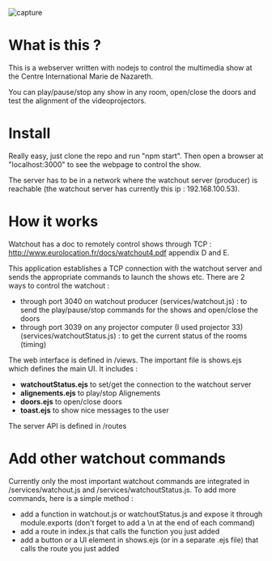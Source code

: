 ![capture](https://uh4ftw.db.files.1drv.com/y4m9qHSk5WjlWzWLdmMuh-r3UDS7O45CzQk9FOmigy4YTtFn8Y_cAkt6NJC83brN76LOsZviBUcMDAQ9_CSnDc7x2ROo6ULS8QmuQ4rNV8Pl7_7db8S3_kJ8jxmeIzKb1vJQylOlb3bbGuOEpLzS3ZFJ_dYxwd5ST29OQIYoVXsHPLueD01wjJb8rexhmpiNzf2dz-HU-C1pPknQ9zarUWCkA?width=385&height=562&cropmode=none)

# What is this ?

This is a webserver written with nodejs to control the multimedia show at the Centre International Marie de Nazareth.

You can play/pause/stop any show in any room, open/close the doors and test the alignment of the videoprojectors.

# Install

Really easy, just clone the repo and run "npm start". Then open a browser at "localhost:3000" to see the webpage to control the show.

The server has to be in a network where the watchout server (producer) is reachable (the watchout server has currently this ip : 192.168.100.53).

# How it works

Watchout has a doc to remotely control shows through TCP : http://www.eurolocation.fr/docs/watchout4.pdf appendix D and E.

This application establishes a TCP connection with the watchout server and sends the appropriate commands to launch the shows etc.
There are 2 ways to control the watchout :
- through port 3040 on watchout producer (services/watchout.js) : to send the play/pause/stop commands for the shows and open/close the doors
- through port 3039 on any projector computer (I used projector 33) (services/watchoutStatus.js) : to get the current status of the rooms (timing)

The web interface is defined in /views. The important file is shows.ejs which defines the main UI. It includes :
- __watchoutStatus.ejs__ to set/get the connection to the watchout server
- __alignements.ejs__ to play/stop Alignements
- __doors.ejs__ to open/close doors
- __toast.ejs__ to show nice messages to the user

The server API is defined in /routes

# Add other watchout commands

Currently only the most important watchout commands are integrated in /services/watchout.js and /services/watchoutStatus.js. To add more commands, here is a simple method :
- add a function in watchout.js or watchoutStatus.js and expose it through module.exports (don't forget to add a \n at the end of each command)
- add a route in index.js that calls the function you just added
- add a button or a UI element in shows.ejs (or in a separate .ejs file) that calls the route you just added

